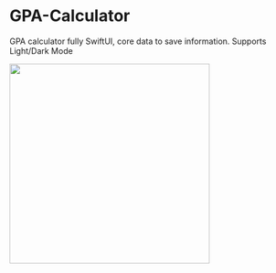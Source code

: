 # GPA-Calculator
GPA calculator fully SwiftUI, core data to save information. Supports Light/Dark Mode


<img src="https://user-images.githubusercontent.com/79062633/147370391-2fc7b0a1-4565-42e2-9e78-c1a3bf4a535c.PNG" width="350">
